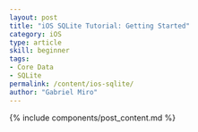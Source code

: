 ```yaml
---
layout: post
title: "iOS SQLite Tutorial: Getting Started"
category: iOS
type: article
skill: beginner
tags:
- Core Data
- SQLite
permalink: /content/ios-sqlite/
author: "Gabriel Miro"
---
```

{% include components/post_content.md %}
